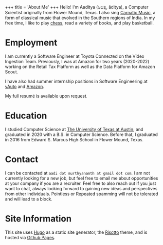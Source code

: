+++
title = 'About Me'
+++
Hello! I'm Aaditya (ಆದಿತ್ಯ, āditya), a Computer Scientist originally from Flower Mound, Texas.
I also sing [Carnātic Music](https://en.wikipedia.org/wiki/Carnatic_music), a form of classical music that evolved in the Southern regions of India.
In my free time, I like to play [chess](https://www.uschess.org/msa/MbrDtlTnmtHst.php?13739907), read a variety of books, and play basketball.

# Employment
I am currently a Software Engineer at Toyota Connected on the Video Ingestion Team. Previously, I
was at Amazon for two years (2020-2022) working on the Retail Tax Platform as well as the Data Platform for Amazon Scout.

I have also had summer internship positions in Software Engineering at [vAuto](https://www.vauto.com/) and [Amazon](https://www.amazon.com).

My full resumé is available upon request.

# Education
I studied Computer Science at [The University of Texas at Austin](https://www.cs.utexas.edu), and graduated in 2020 with a B.S. in Computer Science. Before that, I graduated in 2016 from Edward S. Marcus High School in Flower Mound, Texas.

# Contact
I can be contacted at `aadi dot murthyananth at gmail dot com`. I am not currently looking for a new job, but feel free to email me about opportunities at your company if you are a recruiter. Feel free to also reach out if you just want to chat, always looking forward to gaining new ideas and perspectives from other individuals. Pointless or Repeated spamming will not be tolerated and will lead to a block.

# Site Information
This site uses [Hugo](https://gohugo.io/) as a static site generator,
the [Risotto](https://github.com/joeroe/risotto) theme, and is hosted via
[Github Pages](https://pages.github.com/).